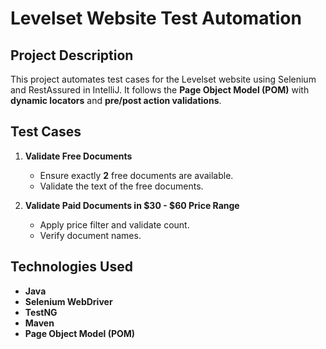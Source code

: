 # Levelset Website Test Automation

## Project Description
This project automates test cases for the Levelset website using Selenium and RestAssured in IntelliJ. It follows the **Page Object Model (POM)** with **dynamic locators** and **pre/post action validations**.

## Test Cases
1. **Validate Free Documents**
   - Ensure exactly **2** free documents are available.
   - Validate the text of the free documents.
   
2. **Validate Paid Documents in $30 - $60 Price Range**
   - Apply price filter and validate count.
   - Verify document names.

## Technologies Used
- **Java**
- **Selenium WebDriver**
- **TestNG**
- **Maven**
- **Page Object Model (POM)**

